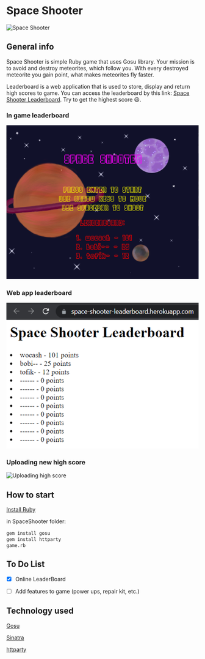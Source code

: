 # Space Shooter

![Space Shooter](/README/README.gif)

## General info

Space Shooter is simple Ruby game that uses Gosu library. Your mission is to avoid and destroy meteorites, which follow you. With every destroyed meteorite you gain point, what makes meteorites fly faster. 

Leaderboard is a web application that is used to store, display and return high scores to game. You can access the leaderboard by this link: [Space Shooter Leaderboard](https://space-shooter-leaderboard.herokuapp.com/). Try to get the highest score 😃.

### In game leaderboard

![In game leaderboard](/README/menu_leaderboard.png)

### Web app leaderboard

![Web app leaderboard](/README/web_leaderboard.png)

### Uploading new high score

![Uploading high score](/README/uploading_high_score.gif)


## How to start

[Install Ruby](https://rubyinstaller.org/downloads/)

in SpaceShooter folder:
```
gem install gosu
gem install httparty
game.rb
```

## To Do List

- [x] Online LeaderBoard
- [ ] Add features to game (power ups, repair kit, etc.)



## Technology used

[Gosu](https://www.libgosu.org/)

[Sinatra](http://sinatrarb.com/)

[httparty](https://github.com/jnunemaker/httparty)
